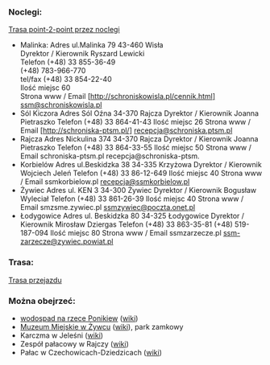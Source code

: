 ### Noclegi:
[Trasa point-2-point przez noclegi](https://maps.openrouteservice.org/directions?n1=49.70712&n2=19.229246&n3=13&a=49.793619,18.789495,49.637751,18.946235,49.520908,19.027039,49.502513,19.097156,49.58232,19.34373,49.728449,19.125429,49.686166,19.210731,49.914745,19.005904&b=1a&c=0&g1=-1&g2=0&h2=3&k1=en-US&k2=km)
- Malinka: 
	Adres 	ul.Malinka 79 43-460 Wisła  
	Dyrektor / Kierownik 	Ryszard Lewicki  
	Telefon 	(+48) 33 855-36-49  
			(+48) 783-966-770  
	tel/fax 	(+48) 33 854-22-40  
	  Ilość miejsc 	60  
	  Strona www / Email 	[http://schroniskowisla.pl/cennik.html]  
	  ssm@schroniskowisla.pl  
- Sól Kiczora
	Adres 	Sól Oźna 34-370 Rajcza
	Dyrektor / Kierownik 	Joanna Pietraszko
	Telefon 	(+48) 33 864-41-43
	Ilość miejsc 	26
	Strona www / Email 	[http://schroniska-ptsm.pl/]
	recepcja@schroniska.ptsm.pl
- Rajcza
	Adres 	Nickulina 374 34-370 Rajcza
	Dyrektor / Kierownik 	Joanna Pietraszko
	Telefon 	(+48) 33 864-33-55
	Ilość miejsc 	50
	Strona www / Email 	schroniska-ptsm.pl
	recepcja@schroniska-ptsm.
- Korbielów
	Adres 	ul.Beskidzka 38 34-335 Krzyżowa
	Dyrektor / Kierownik 	Wojciech Jeleń
	Telefon 	(+48) 33 86-12-649
	Ilość miejsc 	40
	Strona www / Email 	ssmkorbielow.pl
	recepcja@ssmkorbielow.pl
- Żywiec
	Adres 	ul. KEN 3 34-300 Żywiec
	Dyrektor / Kierownik 	Bogusław Wyleciał
	Telefon 	(+48) 33 861-26-39
	Ilość miejsc 	40
	Strona www / Email 	smzsme.zywiec.pl
	ssmzywiec@poczta.onet.pl
- Łodygowice
	Adres 	ul. Beskidzka 80 34-325 Łodygowice
	Dyrektor / Kierownik 	Mirosław Dziergas
	Telefon 	(+48) 33 863-35-81
	(+48) 519-187-094
	Ilość miejsc 	80
	Strona www / Email 	ssmzarzecze.pl
	ssm-zarzecze@zywiec.powiat.pl

### Trasa:
[Trasa przejazdu](https://maps.openrouteservice.org/directions?n1=49.54256&n2=18.987452&n3=14&a=49.793619,18.789495,49.637751,18.946235,49.624271,18.91142,49.607866,18.923718,49.598147,18.924856,49.520908,19.027039,49.502513,19.097156,49.613199,19.267277,49.58232,19.34373,49.659663,19.309486,49.686166,19.210731,49.728449,19.125429,49.774857,19.201726,49.914745,19.005904&b=1a&c=0&g1=-1&g2=0&h2=3&k1=en-US&k2=km)

### Można obejrzeć:
- [wodospad na rzece Ponikiew](https://www.openstreetmap.org/node/3867926295) ([wiki](https://pl.wikipedia.org/wiki/Ponikwa_(dop%C5%82yw_So%C5%82y)))
- [Muzeum Miejskie w Żywcu](http://www.muzeum-zywiec.pl/) ([wiki](https://pl.wikipedia.org/wiki/Muzeum_Miejskie_w_%C5%BBywcu)), park zamkowy
- Karczma w Jeleśni ([wiki](https://pl.wikipedia.org/wiki/Karczma_w_Jele%C5%9Bni))
- Zespół pałacowy w Rajczy ([wiki](https://pl.wikipedia.org/wiki/Pa%C5%82ac_w_Rajczy))
- Pałac w Czechowicach-Dziedzicach ([wiki](https://pl.wikipedia.org/wiki/Pa%C5%82ac_Kotuli%C5%84skich))

